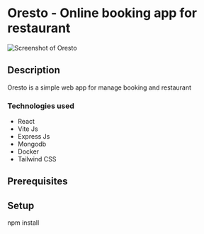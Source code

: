 # Oresto - Online booking app for restaurant

![Screenshot of Oresto](https://github.com/xavierc90/mon-projet-perso/blob/main/public/preview.png?raw=true)

## Description

Oresto is a simple web app for manage booking and restaurant

### Technologies used

- React
- Vite Js
- Express Js
- Mongodb
- Docker
- Tailwind CSS

## Prerequisites

## Setup

npm install
